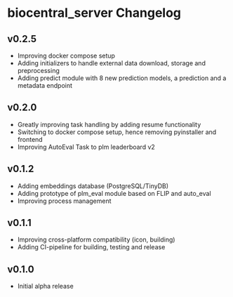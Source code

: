 # biocentral_server Changelog

## v0.2.5
* Improving docker compose setup
* Adding initializers to handle external data download, storage and preprocessing
* Adding predict module with 8 new prediction models, a prediction and a metadata endpoint

## v0.2.0
* Greatly improving task handling by adding resume functionality
* Switching to docker compose setup, hence removing pyinstaller and frontend
* Improving AutoEval Task to plm leaderboard v2

## v0.1.2
* Adding embeddings database (PostgreSQL/TinyDB)
* Adding prototype of plm_eval module based on FLIP and auto_eval
* Improving process management

## v0.1.1
* Improving cross-platform compatibility (icon, building)
* Adding CI-pipeline for building, testing and release


## v0.1.0
* Initial alpha release